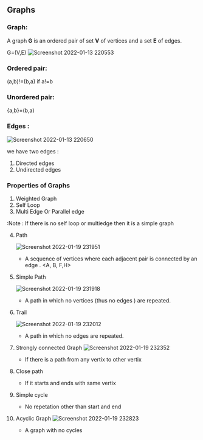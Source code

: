 ## **Graphs**

### Graph:

A graph **G** is an ordered pair of set **V** of vertices and a set **E** of edges.

G=(V,E)
![Screenshot 2022-01-13 220553](https://user-images.githubusercontent.com/65161301/149371539-a12164c1-a380-4d86-82bc-cbf9fb44d26b.png)

### Ordered pair:

(a,b)!=(b,a) if a!=b

### Unordered pair:

{a,b}=(b,a)

### Edges :

![Screenshot 2022-01-13 220650](https://user-images.githubusercontent.com/65161301/149371619-cc78cece-8b66-4f17-861f-6339bfffb401.png)

we have two edges :

1. Directed edges
2. Undirected edges

### Properties of Graphs

1. Weighted Graph
2. Self Loop
3. Multi Edge Or Parallel edge

:Note : If there is no self loop or multiedge then it is a simple graph

4. Path


   ![Screenshot 2022-01-19 231951](https://user-images.githubusercontent.com/65161301/150186067-ac207d66-ec76-47b2-a532-16d5177282d1.png)
   - A sequence of vertices where each adjacent pair is connected by an edge .
     <A, B, F,H>

5. Simple Path


   ![Screenshot 2022-01-19 231918](https://user-images.githubusercontent.com/65161301/150186116-f8f88c32-0c79-4b0d-a1b7-30572544ab70.png)

   - A path in which no vertices (thus no edges ) are repeated.
6. Trail


   ![Screenshot 2022-01-19 232012](https://user-images.githubusercontent.com/65161301/150186175-696caeb1-ce21-4bc9-873d-2a517e36f6ad.png)

   - A path in which no edges are repeated.

7. Strongly connected Graph
   ![Screenshot 2022-01-19 232352](https://user-images.githubusercontent.com/65161301/150186026-e3ebbcd4-2630-470e-abb9-40acfd691f44.png)

   - If there is a path from any vertix to other vertix

8. Close path
   - If it starts and ends with same vertix
9. Simple cycle
   - No repetation other than start and end
10. Acyclic Graph
    ![Screenshot 2022-01-19 232823](https://user-images.githubusercontent.com/65161301/150185841-a4eb4ce2-c523-4c18-9f23-24afca30d986.png)
    - A graph with no cycles
